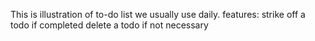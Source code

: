 This is illustration of to-do list we usually use daily.
features:
strike off a todo if completed
delete a todo if not necessary
